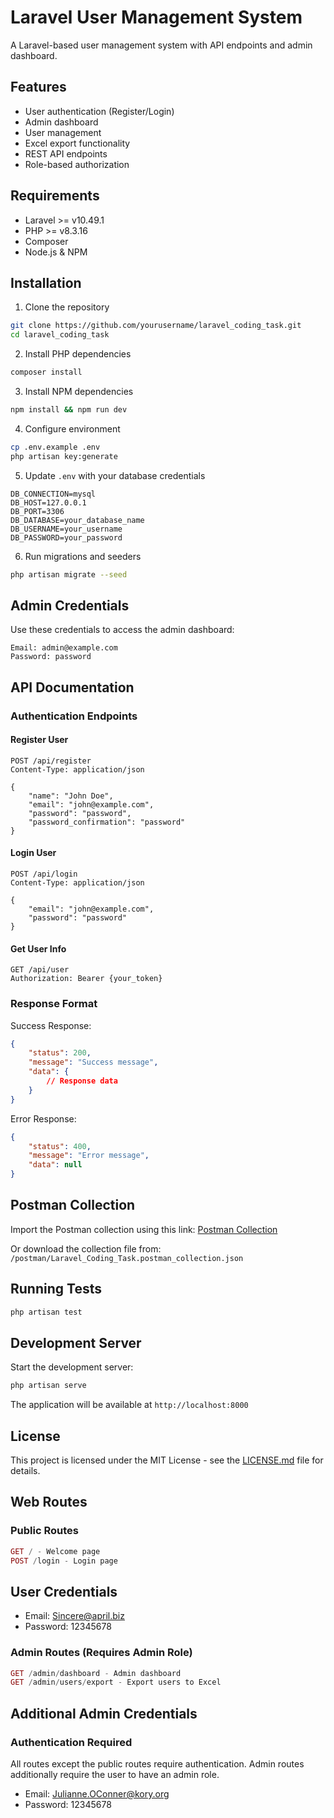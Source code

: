 # Laravel User Management System

A Laravel-based user management system with API endpoints and admin dashboard.

## Features

-   User authentication (Register/Login)
-   Admin dashboard
-   User management
-   Excel export functionality
-   REST API endpoints
-   Role-based authorization

## Requirements

-   Laravel >= v10.49.1
-   PHP >= v8.3.16
-   Composer
-   Node.js & NPM

## Installation

1. Clone the repository

```bash
git clone https://github.com/yourusername/laravel_coding_task.git
cd laravel_coding_task
```

2. Install PHP dependencies

```bash
composer install
```

3. Install NPM dependencies

```bash
npm install && npm run dev
```

4. Configure environment

```bash
cp .env.example .env
php artisan key:generate
```

5. Update `.env` with your database credentials

```env
DB_CONNECTION=mysql
DB_HOST=127.0.0.1
DB_PORT=3306
DB_DATABASE=your_database_name
DB_USERNAME=your_username
DB_PASSWORD=your_password
```

6. Run migrations and seeders

```bash
php artisan migrate --seed
```

## Admin Credentials

Use these credentials to access the admin dashboard:

```
Email: admin@example.com
Password: password
```

## API Documentation

### Authentication Endpoints

#### Register User

```http
POST /api/register
Content-Type: application/json

{
    "name": "John Doe",
    "email": "john@example.com",
    "password": "password",
    "password_confirmation": "password"
}
```

#### Login User

```http
POST /api/login
Content-Type: application/json

{
    "email": "john@example.com",
    "password": "password"
}
```

#### Get User Info

```http
GET /api/user
Authorization: Bearer {your_token}
```

### Response Format

Success Response:

```json
{
    "status": 200,
    "message": "Success message",
    "data": {
        // Response data
    }
}
```

Error Response:

```json
{
    "status": 400,
    "message": "Error message",
    "data": null
}
```

## Postman Collection

Import the Postman collection using this link:
[Postman Collection](https://documenter.getpostman.com/view/46311752/2sB3QML8zw#2a791cd1-3878-4830-b030-19aa68acd65a)

Or download the collection file from:
`/postman/Laravel_Coding_Task.postman_collection.json`

## Running Tests

```bash
php artisan test
```

## Development Server

Start the development server:

```bash
php artisan serve
```

The application will be available at `http://localhost:8000`

## License

This project is licensed under the MIT License - see the [LICENSE.md](LICENSE.md) file for details.

## Web Routes

### Public Routes

```php
GET / - Welcome page
POST /login - Login page
```

## User Credentials

-   Email: Sincere@april.biz
-   Password: 12345678

### Admin Routes (Requires Admin Role)

```php
GET /admin/dashboard - Admin dashboard
GET /admin/users/export - Export users to Excel
```

## Additional Admin Credentials

### Authentication Required

All routes except the public routes require authentication. Admin routes additionally require the user to have an admin role.

-   Email: Julianne.OConner@kory.org
-   Password: 12345678
